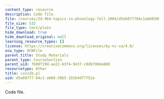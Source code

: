```yaml
---
content_type: resource
description: Code file.
file: /courses/24-964-topics-in-phonology-fall-2004/d5e607f704c1a66039b5191b4df7752a_cvcv2b.pl
file_size: 532
file_type: text/plain
hide_download: true
hide_download_original: null
learning_resource_types: []
license: https://creativecommons.org/licenses/by-nc-sa/4.0/
ocw_type: OCWFile
parent_title: Study Materials
parent_type: CourseSection
parent_uid: f600f19d-ae22-b3f4-9437-c8db79bbe880
resourcetype: Other
title: cvcv2b.pl
uid: d5e607f7-04c1-a660-39b5-191b4df7752a
---
```

Code file.